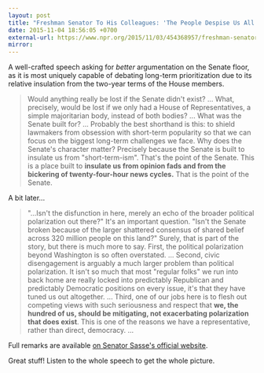 ```yaml
---
layout: post
title: "Freshman Senator To His Colleagues: 'The People Despise Us All'"
date: 2015-11-04 18:56:05 +0700
external-url: https://www.npr.org/2015/11/03/454368957/freshman-senator-to-his-colleagues-the-people-despise-us-all
mirror:
---
```


A well-crafted speech asking for _better_ argumentation on the Senate
floor, as it is most uniquely capable of debating long-term prioritization
due to its relative insulation from the two-year terms of the House
members.

> Would anything really be lost if the Senate didn't exist? ... What,
> precisely, would be lost if we only had a House of Representatives, a
> simple majoritarian body, instead of both bodies? ... What was the Senate
> built for? ... Probably the best shorthand is this: to shield lawmakers
> from obsession with short-term popularity so that we can focus on the
> biggest long-term challenges we face. Why does the Senate's character
> matter? Precisely because the Senate is built to insulate us from
> "short-term-ism". That's the point of the Senate. This is a place built
> to **insulate us from opinion fads and from the bickering of
> twenty-four-hour news cycles.** That is the point of the Senate.

A bit later...

> "...Isn't the disfunction in here, merely an echo of the broader
> political polarization out there?" It's an important question. "Isn't the
> Senate broken because of the larger shattered consensus of shared belief
> across 320 million people on this land?" Surely, that is part of the story,
> but there is much more to say. First, the political polarization beyond
> Washington is so often overstated. ... Second, civic disengagement is
> arguably a much larger problem than political polarization. It isn't so
> much that most "regular folks" we run into back home are really locked
> into predictably Republican and predictably Democratic positions on every
> issue, it's that they have tuned us out altogether. ... Third, one of our
> jobs here is to flesh out competing views with such seriousness and
> respect that **we, the hundred of us, should be mitigating, not
> exacerbating polarization that does exist**. This is one of the reasons
> we have a representative, rather than direct, democracy. ...

Full remarks are available [on Senator Sasse's official
website](https://web.archive.org/web/20160225183123/http://www.sasse.senate.gov/public/index.cfm/press-releases?ID=3DFDEA50-BA5A-48CB-B5DD-67C5C4C33834).

Great stuff! Listen to the whole speech to get the whole picture.
